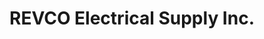 ---
title: "REVCO Electrical Supply Inc."
url: /riverhead/revco-electrical-supply-inc/
shop: Elektrisch
---